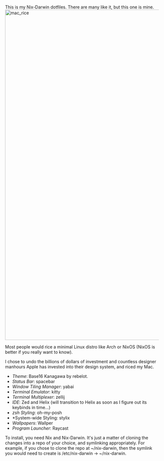 This is my Nix-Darwin dotfiles. There are many like it, but this one is mine.
<img width="1920" height="1080" alt="mac_rice" src="https://github.com/user-attachments/assets/c43ca385-b24b-4a18-8350-43531d7c1efd" />

Most people would rice a minimal Linux distro like Arch or NixOS (NixOS is better if you really want to know).

I chose to undo the billions of dollars of investment and countless designer manhours Apple has invested into their design system, and riced my Mac. 

- *Theme*: Base16 Kanagawa by rebelot.
- *Status Bar*: spacebar
- *Window Tiling Manager*: yabai
- *Terminal Emulator*: kitty
- *Terminal Multiplexer*: zellij
- *IDE*: Zed and Helix (will transition to Helix as soon as I figure out its keybinds in time...)
- *zsh Styling*: oh-my-posh
- *System-wide Styling: stylix
- *Wallpapers*: Wallper
- *Program Launcher*: Raycast

To install, you need Nix and Nix-Darwin. It's just a matter of cloning the changes into a repo of your choice, and symlinking appropriately.
For example, if you chose to clone the repo at ~/nix-darwin, then the symlink you would need to create is /etc/nix-darwin -> ~/nix-darwin.
